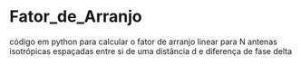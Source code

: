 # Fator_de_Arranjo
código em python para calcular o fator de arranjo linear para N antenas isotrópicas espaçadas entre si de uma distância d e diferença de fase delta
